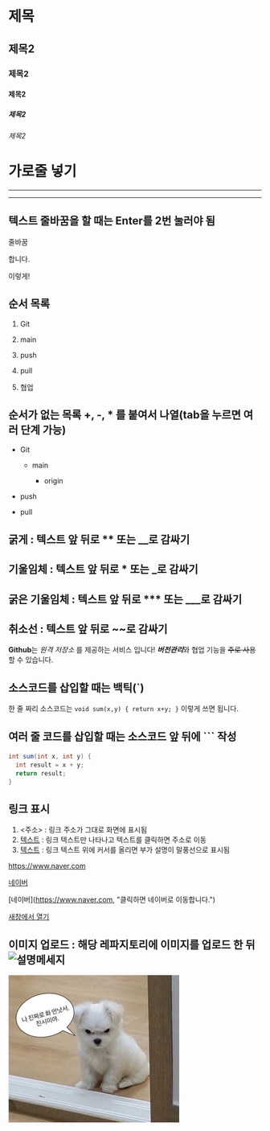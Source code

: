 # 제목
## 제목2
### 제목2
#### 제목2
##### 제목2
###### 제목2


# 가로줄 넣기
___
***

## 텍스트 줄바꿈을 할 때는 Enter를 2번 눌러야 됨
줄바꿈

합니다.

이렇게!

## 순서 목록
1. Git

4. main

3. push

2. pull

3. 협업

## 순서가 없는 목록 +, -, * 를 붙여서 나열(tab을 누르면 여러 단계 가능)

- Git

  - main

      * origin

- push

+ pull

## 굵게 : 텍스트 앞 뒤로 ** 또는 __로 감싸기
## 기울임체 : 텍스트 앞 뒤로 * 또는 _로 감싸기
## 굵은 기울임체 : 텍스트 앞 뒤로 *** 또는 ___로 감싸기
## 취소선 : 텍스트 앞 뒤로 ~~로 감싸기

**Github**는 _원격 저장소_ 를 제공하는 서비스 입니다!
***버전관리***와 협업 기능을 ~~주로 사용~~할 수 있습니다.

## 소스코드를 삽입할 때는 백틱(`)

한 줄 짜리 소스코드는 `void sum(x,y) { return x+y; }` 이렇게 쓰면 됩니다.

## 여러 줄 코드를 삽입할 때는 소스코드 앞 뒤에 ``` 작성
``` java
int sum(int x, int y) {
  int result = x + y;
  return result;
}
```

## 링크 표시
1. <주소> : 링크 주소가 그대로 화면에 표시됨
2. [텍스트](주소) : 링크 텍스트만 나타나고 텍스트를 클릭하면 주소로 이동
3. [텍스트](주소,"부가설명") : 링크 텍스트 위에 커서를 올리면 부가 설명이 말풍선으로 표시됨

<https://www.naver.com>

[네이버](<https://www.naver.com>)

[네이버](<https://www.naver.com>, "클릭하면 네이버로 이동합니다.") 

<a href="https://www.naver.com" target="_blank">새창에서 열기</a>

## 이미지 업로드 : 해당 레파지토리에 이미지를 업로드 한 뒤 ![설명메세지](./파일명)

![강아지](./강아지.jfif)
